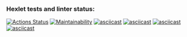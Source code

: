 ### Hexlet tests and linter status:
[![Actions Status](https://github.com/jstSashas/frontend-project-44/workflows/hexlet-check/badge.svg)](https://github.com/jstSashas/frontend-project-44/actions)
[![Maintainability](https://api.codeclimate.com/v1/badges/442b28d19c5ca77ddcb0/maintainability)](https://codeclimate.com/github/jstSashas/frontend-project-44/maintainability)
[![asciicast](https://asciinema.org/a/PqFLWCXtykjcjIF4fubroMQpO.svg)](https://asciinema.org/a/PqFLWCXtykjcjIF4fubroMQpO)
[![asciicast](https://asciinema.org/a/DtM7rGn3oW6DBVWxiXpVx0rmB.svg)](https://asciinema.org/a/DtM7rGn3oW6DBVWxiXpVx0rmB)
[![asciicast](https://asciinema.org/a/urBZLZlzDhdcM5UsOozlvp2RB.svg)](https://asciinema.org/a/urBZLZlzDhdcM5UsOozlvp2RB)
[![asciicast](https://asciinema.org/a/ifGeKEwZevAIlIbTBWP95KOKJ.svg)](https://asciinema.org/a/ifGeKEwZevAIlIbTBWP95KOKJ)